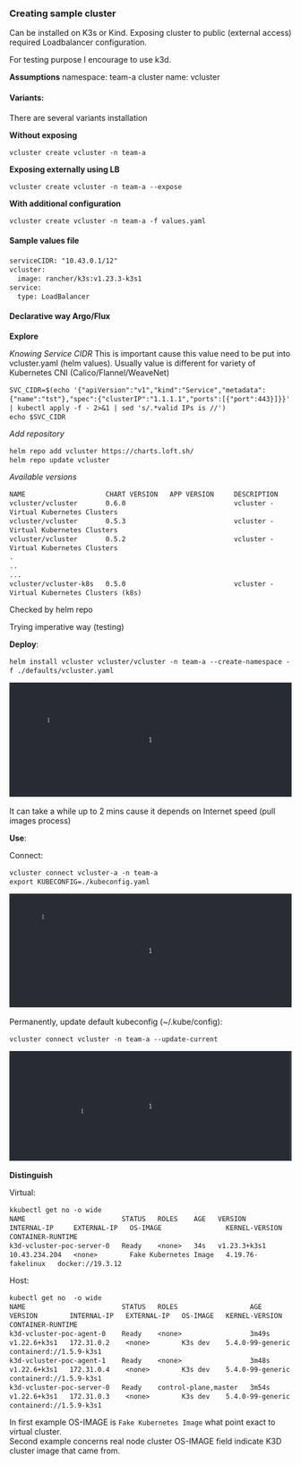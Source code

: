 ### Creating sample cluster
Can be installed on K3s or Kind. Exposing cluster to
public (external access) required Loadbalancer configuration.

For testing purpose I encourage to use k3d.

**Assumptions**
namespace:    team-a
cluster name: vcluster

#### Variants:
There are several variants installation

**Without exposing**
```
vcluster create vcluster -n team-a
```

**Exposing externally using LB**
```
vcluster create vcluster -n team-a --expose
```


**With additional configuration**
```
vcluster create vcluster -n team-a -f values.yaml
```

#### Sample values file
```
serviceCIDR: "10.43.0.1/12"
vcluster:
  image: rancher/k3s:v1.23.3-k3s1   
service:
  type: LoadBalancer
```

#### Declarative way Argo/Flux

**Explore**

*Knowing Service CIDR*
This is important cause this value need to be put into vcluster.yaml (helm values).
Usually value is different for variety of Kubernetes CNI (Calico/Flannel/WeaveNet)

```
SVC_CIDR=$(echo '{"apiVersion":"v1","kind":"Service","metadata":{"name":"tst"},"spec":{"clusterIP":"1.1.1.1","ports":[{"port":443}]}}' | kubectl apply -f - 2>&1 | sed 's/.*valid IPs is //')
echo $SVC_CIDR 
```

*Add repository*

```
helm repo add vcluster https://charts.loft.sh/
helm repo update vcluster
```

*Available versions*
```
NAME                    CHART VERSION   APP VERSION     DESCRIPTION                                 
vcluster/vcluster       0.6.0                           vcluster - Virtual Kubernetes Clusters      
vcluster/vcluster       0.5.3                           vcluster - Virtual Kubernetes Clusters      
vcluster/vcluster       0.5.2                           vcluster - Virtual Kubernetes Clusters      
.
..
...
vcluster/vcluster-k8s   0.5.0                           vcluster - Virtual Kubernetes Clusters (k8s)
``` 

Checked by helm repo 

Trying imperative way (testing)

**Deploy**:
```
helm install vcluster vcluster/vcluster -n team-a --create-namespace -f ./defaults/vcluster.yaml
```

![vcluster-a spinup](../doc/images/vcluster-a-install.gif)

It can take a while up to 2 mins cause it depends on Internet speed (pull images process)


**Use**:

Connect:
```
vcluster connect vcluster-a -n team-a
export KUBECONFIG=./kubeconfig.yaml
```
![vcluster-a spinup](../doc/images/vcluster-a-connect.gif)

Permanently, update default kubeconfig (~/.kube/config):
```
vcluster connect vcluster -n team-a --update-current
```
![vcluster-a spinup](../doc/images/vcluster-a-update-current.gif)

**Distinguish**

Virtual:
```
kkubectl get no -o wide
NAME                        STATUS   ROLES    AGE   VERSION        INTERNAL-IP     EXTERNAL-IP   OS-IMAGE                KERNEL-VERSION      CONTAINER-RUNTIME
k3d-vcluster-poc-server-0   Ready    <none>   34s   v1.23.3+k3s1   10.43.234.204   <none>        Fake Kubernetes Image   4.19.76-fakelinux   docker://19.3.12
```

Host:
```
kubectl get no  -o wide
NAME                        STATUS   ROLES                  AGE     VERSION        INTERNAL-IP   EXTERNAL-IP   OS-IMAGE   KERNEL-VERSION     CONTAINER-RUNTIME
k3d-vcluster-poc-agent-0    Ready    <none>                 3m49s   v1.22.6+k3s1   172.31.0.2    <none>        K3s dev    5.4.0-99-generic   containerd://1.5.9-k3s1
k3d-vcluster-poc-agent-1    Ready    <none>                 3m48s   v1.22.6+k3s1   172.31.0.4    <none>        K3s dev    5.4.0-99-generic   containerd://1.5.9-k3s1
k3d-vcluster-poc-server-0   Ready    control-plane,master   3m54s   v1.22.6+k3s1   172.31.0.3    <none>        K3s dev    5.4.0-99-generic   containerd://1.5.9-k3s1
```

In first example OS-IMAGE is `Fake Kubernetes Image` what point exact to virtual cluster.
<br/>
Second example concerns real node cluster OS-IMAGE field indicate K3D cluster image that came from.

